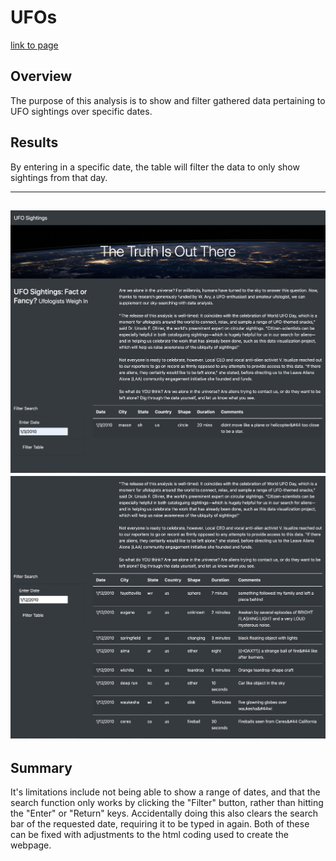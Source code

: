 # UFOs

[link to page](http://127.0.0.1:5500/index.html?)


## Overview
The purpose of this analysis is to show and filter gathered data pertaining to UFO sightings over specific dates.

## Results
By entering in a specific date, the table will filter the data to only show sightings from that day.

------------------------------------------------------------------------------------------------------------------------------------------------
![ex1](ex1.png)
![ex2](ex2.png)
------------------------------------------------------------------------------------------------------------------------------------------------

## Summary
It's limitations include not being able to show a range of dates, and that the search function only works by clicking the "Filter" button, rather than hitting the "Enter" or "Return" keys. Accidentally doing this also clears the search bar of the requested date, requiring it to be typed in again. Both of these can be fixed with adjustments to the html coding used to create the webpage.
